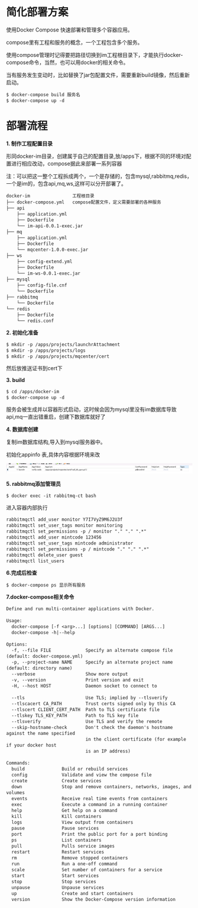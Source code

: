 简化部署方案
========

使用Docker Compose 快速部署和管理多个容器应用。

compose里有工程和服务的概念，一个工程包含多个服务。

使用compose管理时记得要把路径切换到im工程根目录下，才能执行docker-compose命令，当然，也可以用docker的相关命令。

当有服务发生变动时，比如替换了jar包配置文件，需要重新build镜像，然后重新启动。
```
$ docker-compose build 服务名
$ docker-compose up -d 
```

# 部署流程

**1. 制作工程配置目录**

形同docker-im目录，创建属于自己的配置目录,放/apps下，根据不同的环境对配置进行相应改动，compose据此来部署一系列容器

注：可以把这一整个工程拆成两个，一个是存储的，包含mysql,rabbitmq,redis，一个是im的，包含api,mq,ws,这样可以分开部署了。

```text
docker-im                工程根目录
├── docker-compose.yml   compose配置文件，定义需要部署的各种服务
├── api
    ├── application.yml
    ├── Dockerfile
    └── im-api-0.0.1-exec.jar
├── mq
    ├── application.yml
    ├── Dockerfile
    └── mqcenter-1.0.0-exec.jar
├── ws
    ├── config-extend.yml
    ├── Dockerfile
    └── im-ws-0.0.1-exec.jar
├── mysql
    ├── config-file.cnf
    └── Dockerfile
├── rabbitmq
    └── Dockerfile
└── redis
    ├── Dockerfile    
    └── redis.conf
```

**2. 初始化准备**

```
$ mkdir -p /apps/projects/launchrAttachment
$ mkdir -p /apps/projects/logs
$ mkdir -p /apps/projects/mqcenter/cert
```

然后放推送证书到cert下

**3. build**

```
$ cd /apps/docker-im 
$ docker-compose up -d
```

服务会被生成并以容器形式启动，这时候会因为mysql里没有im数据库导致api,mq一直出错重启，创建下数据库就好了

**4. 数据库创建**

复制im数据库结构,导入到mysql服务器中。

初始化appinfo 表,具体内容根据环境来改

![datainit](images/datainit.png)

**5. rabbitmq添加管理员**

```
$ docker exec -it rabbitmq-ct bash
```

进入容器内部执行
```
rabbitmqctl add_user monitor Y7I7VyZ9M6J2U3f
rabbitmqctl set_user_tags monitor monitoring
rabbitmqctl set_permissions -p / monitor "." "." ".*"
rabbitmqctl add_user mintcode 123456
rabbitmqctl set_user_tags mintcode administrator
rabbitmqctl set_permissions -p / mintcode "." "." ".*"
rabbitmqctl delete_user guest
rabbitmqctl list_users
```

**6.完成后检查**

```
$ docker-compose ps 显示所有服务
```

**7.docker-compose相关命令**

```
Define and run multi-container applications with Docker.

Usage:
  docker-compose [-f <arg>...] [options] [COMMAND] [ARGS...]
  docker-compose -h|--help

Options:
  -f, --file FILE             Specify an alternate compose file (default: docker-compose.yml)
  -p, --project-name NAME     Specify an alternate project name (default: directory name)
  --verbose                   Show more output
  -v, --version               Print version and exit
  -H, --host HOST             Daemon socket to connect to

  --tls                       Use TLS; implied by --tlsverify
  --tlscacert CA_PATH         Trust certs signed only by this CA
  --tlscert CLIENT_CERT_PATH  Path to TLS certificate file
  --tlskey TLS_KEY_PATH       Path to TLS key file
  --tlsverify                 Use TLS and verify the remote
  --skip-hostname-check       Don't check the daemon's hostname against the name specified
                              in the client certificate (for example if your docker host
                              is an IP address)

Commands:
  build              Build or rebuild services
  config             Validate and view the compose file
  create             Create services
  down               Stop and remove containers, networks, images, and volumes
  events             Receive real time events from containers
  exec               Execute a command in a running container
  help               Get help on a command
  kill               Kill containers
  logs               View output from containers
  pause              Pause services
  port               Print the public port for a port binding
  ps                 List containers
  pull               Pulls service images
  restart            Restart services
  rm                 Remove stopped containers
  run                Run a one-off command
  scale              Set number of containers for a service
  start              Start services
  stop               Stop services
  unpause            Unpause services
  up                 Create and start containers
  version            Show the Docker-Compose version information

```